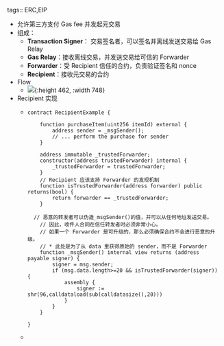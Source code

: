 tags:: ERC,EIP

- 允许第三方支付 Gas fee 并发起元交易
- 组成：
	- **Transaction Signer**： 交易签名者，可以签名并离线发送交易给 Gas Relay
	- **Gas Relay**：接收离线交易，并发送交易给可信的 Forwarder
	- **Forwarder**：受 Recipient 信任的合约，负责验证签名和 nonce
	- **Recipient**：接收元交易的合约
- Flow
	- ![](https://eips.ethereum.org/assets/eip-2771/example-flow.png){:height 462, :width 748}
- Recipient 实现
	- ```solidity
	  contract RecipientExample {
	  
	      function purchaseItem(uint256 itemId) external {
	          address sender = _msgSender();
	          // ... perform the purchase for sender
	      }
	  
	      address immutable _trustedForwarder;
	      constructor(address trustedForwarder) internal {
	          _trustedForwarder = trustedForwarder;
	      }
	      // Recipient 应该支持 Forwarder 的发现机制
	      function isTrustedForwarder(address forwarder) public returns(bool) {
	          return forwarder == _trustedForwarder;
	      }
	  
	  	// 恶意的转发者可以伪造_msgSender()的值，并可以从任何地址发送交易。
	      // 因此，收件人合同在信任转发者时必须非常小心。
	      // 如果一个 Forwarder 是可升级的，那么必须确保合约不会进行恶意的升级。
	      // * 此处是为了从 data 里获得原始的 sender，而不是 Forwarder
	      function _msgSender() internal view returns (address payable signer) {
	          signer = msg.sender;
	          if (msg.data.length>=20 && isTrustedForwarder(signer)) {
	              assembly {
	                  signer := shr(96,calldataload(sub(calldatasize(),20)))
	              }
	          }    
	      }
	  
	  }
	  ```
	-